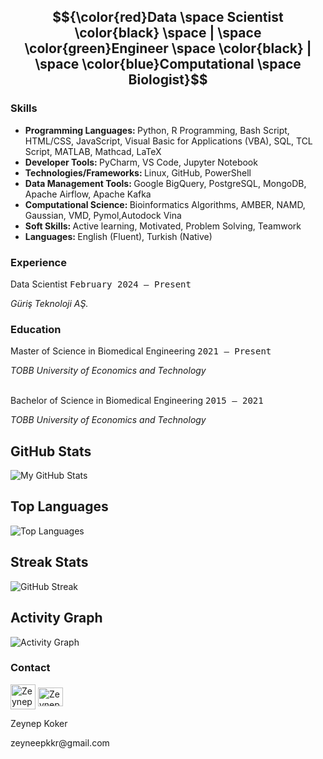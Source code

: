 $${\color{red}Data \space Scientist \color{black} \space | \space \color{green}Engineer \space \color{black} | \space  \color{blue}Computational \space Biologist}$$
---

<h3 style="font-weight: bold;">Skills</h3>
  <ul>
    <li> <strong>Programming Languages: </strong>Python, R Programming, Bash Script, HTML/CSS, JavaScript, Visual Basic for Applications (VBA), SQL, TCL Script, MATLAB, Mathcad, LaTeX</li>
    <li><strong>Developer Tools: </strong>PyCharm, VS Code, Jupyter Notebook</li>
    <li><strong>Technologies/Frameworks: </strong>Linux, GitHub, PowerShell</li>
    <li><strong>Data Management Tools: </strong>Google BigQuery, PostgreSQL, MongoDB, Apache Airflow, Apache Kafka</li>
    <li><strong>Computational Science: </strong>Bioinformatics Algorithms, AMBER, NAMD, Gaussian, VMD, Pymol,Autodock Vina</li>
    <li><strong>Soft Skills: </strong>Active learning, Motivated, Problem Solving, Teamwork</li>
    <li><strong>Languages: </strong>English (Fluent), Turkish (Native)</li>
  </ul>
  
<h3 style="font-weight: bold;">Experience</h3>
<p align="left">Data Scientist <tt align="right">February 2024 – Present</tt></p>
<i>Güriş Teknoloji AŞ.</i>

<h3 style="font-weight: bold;">Education</h3>

<p align="left">Master of Science in Biomedical Engineering <tt align="right">2021 – Present</tt></p>
<i>TOBB University of Economics and Technology</i>
<br></br>
<p align="left">Bachelor of Science in Biomedical Engineering <tt>2015 – 2021</tt></p>
<i>TOBB University of Economics and Technology</i>

## GitHub Stats

![My GitHub Stats](https://github-readme-stats.vercel.app/api?username=zeynepkoker&show_icons=true&hide_title=true&count_private=true&hide=prs)

## Top Languages

![Top Languages](https://github-readme-stats.vercel.app/api/top-langs/?username=zeynepkoker&layout=compact)

## Streak Stats

![GitHub Streak](https://github-readme-streak-stats.herokuapp.com/?user=zeynepkoker)

## Activity Graph

![Activity Graph](https://activity-graph.herokuapp.com/graph?username=zeynepkoker&theme=dracula)


<h3 style="font-weight: bold;">Contact</h3>

<p>
  <a href="https://linkedin.com/in/zeynep-koker/" target="blank"><img align="center" src="https://upload.wikimedia.org/wikipedia/commons/thumb/8/81/LinkedIn_icon.svg/2048px-LinkedIn_icon.svg.png" alt="Zeynep Koker Linkedin Page" height="40" width="40" /></a>
  <a href="mailto:zeyneepkkr@gmail.com" target="blank"><img align="center" src="https://upload.wikimedia.org/wikipedia/commons/thumb/7/7e/Gmail_icon_%282020%29.svg/512px-Gmail_icon_%282020%29.svg.png?20221017173631" alt="Zeynep Koker gmail adress" height="30" width="40" /></a>
</p>
<p>Zeynep Koker</p>
<p>zeyneepkkr@gmail.com</p>

